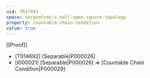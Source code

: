 ```yaml
---
uid: T017443
space: sorgenfrey's-half-open-square-topology
property: countable-chain-condition
value: true
---
```

[[Proof]]

* [T014692] [Separable|P000026]
* [I000021] [Separable|P000026] => [Countable Chain Condition|P000029]

